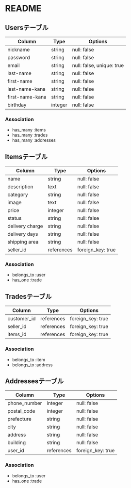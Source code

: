 # README

## Usersテーブル

|Column          |Type    |Options                   |
|----------------|--------|--------------------------|
| nickname       | string | null: false              |
| password       | string | null: false              |
| email          | string | null: false, unique: true|
| last-name      | string | null: false              |
|first-name      | string | null: false              |
|last-name-kana  | string | null: false              |
|first-name-kana | string | null: false              |
|birthday        | integer| null: false              |

### Association

- has_many :items
- has_many :trades
- has_many :addresses


## Itemsテーブル

|Column          |Type        |Options                   |
|----------------|------------|--------------------------|
|name            | string     | null: false              |
|description     | text       | null: false              |
|category        | string     | null: false              |
|image           | text       | null: false              |
|price           | integer    | null: false              |
|status          | string     | null: false              |
|delivery charge | string     | null: false              |
|delivery days   | string     | null: false              |
|shipping area   | string     | null: false              |
|seller_id       | references | foreign_key: true        |

### Association

- belongs_to :user
- has_one :trade


## Tradesテーブル

|Column        |Type        |Options                   |
|--------------|------------|--------------------------|
|customer_id   | references | foreign_key: true        |
|seller_id     | references | foreign_key: true        |
|items_id      | references | foreign_key: true        |

### Association

- belongs_to :item
- belongs_to :address


## Addressesテーブル

|Column        |Type        |Options                   |
|--------------|------------|--------------------------|
|phone_number  | integer    | null: false              |
|postal_code   | integer    | null: false              |
|prefecture    | string     | null: false              |
|city          | string     | null: false              |
|address       | string     | null: false              |
|building      | string     | null: false              |
|user_id       | references | foreign_key: true        |

### Association

- belongs_to :user
- has_one :trade